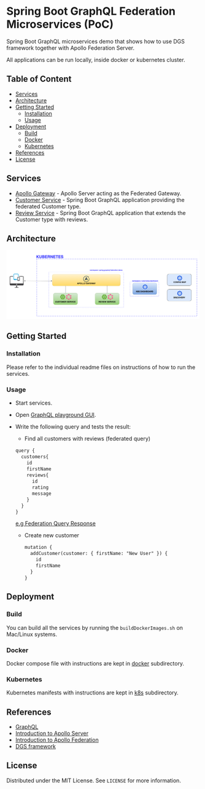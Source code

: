 # Spring Boot GraphQL Federation Microservices (PoC)

Spring Boot GraphQL microservices demo that shows how to use DGS framework together with Apollo Federation Server.

All applications can be run locally, inside docker or kubernetes cluster.

## Table of Content

- [Services](#services)
- [Architecture](#architecture)
- [Getting Started](#getting-started)
  * [Installation](#installation)
  * [Usage](#usage)
- [Deployment](#deployment)
  * [Build](#build)
  * [Docker](#docker)
  * [Kubernetes](#kubernetes)
- [References](#references)
- [License](#license)


## Services

* [Apollo Gateway](./services/gateway) - Apollo Server acting as the Federated Gateway.
* [Customer Service](./services/customer-service) - Spring Boot GraphQL application providing the federated Customer type.
* [Review Service](./services/review-service) - Spring Boot GraphQL application that extends the Customer type with reviews.


## Architecture

![k8s-dashboard](./_docs/img/architecture.png)

## Getting Started

### Installation

Please refer to the individual readme files on instructions of how to run the services.

###  Usage
* Start services.

* Open [GraphQL playground GUI](http://localhost:4000/).

* Write the following query and tests the result:
  -  Find all customers with reviews (federated query)
    ```
    query {
      customers{
        id
        firstName
        reviews{
          id
          rating
          message
        }
      }
    }
    ```
  [e.g Federation Query Response](./_docs/img/federation-query.png)

  - Create new customer
    ```
    mutation {
      addCustomer(customer: { firstName: "New User" }) {
        id
        firstName
      }
    }
    ```

## Deployment

### Build

You can build all the services by running the `buildDockerImages.sh` on Mac/Linux systems.

### Docker

Docker compose file with instructions are kept in [docker](deployment/docker) subdirectory.

### Kubernetes

Kubernetes manifests with instructions are kept in [k8s](deployment/k8s) subdirectory.

## References

* [GraphQL](https://graphql.org/)
* [Introduction to Apollo Server](https://www.apollographql.com/docs/apollo-server/)
* [Introduction to Apollo Federation](https://www.apollographql.com/docs/federation/)
* [DGS framework](https://netflix.github.io/dgs/)

## License

Distributed under the MIT License. See `LICENSE` for more information.